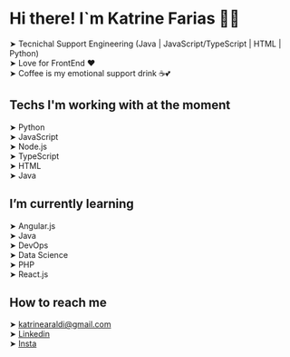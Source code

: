 # Hi there! I`m Katrine Farias 🖖🏼
➤ Tecnichal Support Engineering (Java | JavaScript/TypeScript | HTML | Python)\
➤ Love for FrontEnd ❤️\
➤ Coffee is my emotional support drink ☕💕

## Techs I'm working with at the moment
➤ Python\
➤ JavaScript\
➤ Node.js\
➤ TypeScript\
➤ HTML\
➤ Java

## I’m currently learning
➤ Angular.js\
➤ Java\
➤ DevOps\
➤ Data Science\
➤ PHP\
➤ React.js

## How to reach me 
➤ katrinearaldi@gmail.com\
➤ [Linkedin](https://www.linkedin.com/in/katrine-araldi-306621207)\
➤ [Insta](https://www.instagram.com/_whoiskaah_/)
